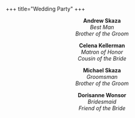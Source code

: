 +++
title="Wedding Party"
+++

<div style="text-align: center">
<b>Andrew Skaza</b><br>
<i>Best Man</i><br>
<i>Brother of the Groom</i>

<b>Celena Kellerman</b><br>
<i>Matron of Honor</i><br>
<i>Cousin of the Bride</i>

<b>Michael Skaza</b><br>
<i>Groomsman</i><br>
<i>Brother of the Groom</i>

<b>Dorisanne Wonsor</b><br>
<i>Bridesmaid</i><br>
<i>Friend of the Bride</i>
</div>
